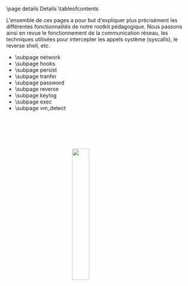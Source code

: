 \page details Details
\tableofcontents

L'ensemble de ces pages a pour but d'expliquer plus précisément les différentes fonctionnalités de notre rootkit pédagogique. Nous passons ainsi en revue le fonctionnement de la communication réseau, les techniques utilisées pour intercepter les appels système (syscalls), le reverse shell, etc.
- \subpage network
- \subpage hooks
- \subpage persist
- \subpage tranfer
- \subpage password
- \subpage reverse
- \subpage keylog
- \subpage exec
- \subpage vm_detect

<img 
  src="logo_no_text.png" 
  style="
    display: block;
    margin: 100px auto;
    width: 30%;
    overflow: hidden;
  "
/>


